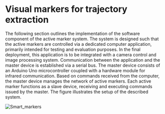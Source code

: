 # Visual markers for trajectory extraction
 The following section outlines the implementation of the software component of the active marker system. The system is designed such that the active markers are controlled via a dedicated computer application, primarily intended for testing and evaluation purposes. In the final deployment, this application is to be integrated with a camera control and image processing system. Communication between the application and the master device is established via a serial bus. The master device consists of an Arduino Uno microcontroller coupled with a hardware module for infrared communication. Based on commands received from the computer, the master device manages the network of active markers. Each active marker functions as a slave device, receiving and executing commands issued by the master.
The figure illustrates the setup of the described system.


![Smart_markers](https://github.com/user-attachments/assets/a66ca8bc-390f-49d9-802b-3b671a5d6c70)

